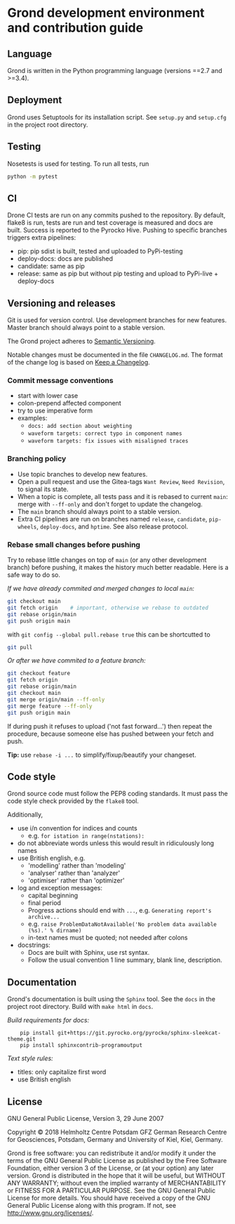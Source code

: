 # Grond development environment and contribution guide

## Language

Grond is written in the Python programming language (versions ==2.7 and >=3.4).

## Deployment

Grond uses Setuptools for its installation script. See `setup.py` and
`setup.cfg` in the project root directory.

## Testing

Nosetests is used for testing. To run all tests, run

```sh
python -m pytest
```

## CI

Drone CI tests are run on any commits pushed to the repository. By default,
flake8 is run, tests are run and test coverage is measured and docs are built.
Success is reported to the Pyrocko Hive. Pushing to specific branches triggers
extra pipelines:

* pip: pip sdist is built, tested and uploaded to PyPi-testing
* deploy-docs: docs are published
* candidate: same as pip
* release: same as pip but without pip testing  and upload to PyPi-live +
  deploy-docs

## Versioning and releases

Git is used for version control. Use development branches for new features.
Master branch should always point to a stable version.

The Grond project  adheres to [Semantic Versioning](https://semver.org).

Notable changes must be documented in the file `CHANGELOG.md`. The format of
the change log is based on [Keep a
Changelog](https://keepachangelog.com/en/1.0.0/).

### Commit message conventions

* start with lower case
* colon-prepend affected component
* try to use imperative form
* examples:
  - `docs: add section about weighting`
  - `waveform targets: correct typo in component names`
  - `waveform targets: fix issues with misaligned traces`

### Branching policy

* Use topic branches to develop new features.
* Open a pull request and use the Gitea-tags `Want Review`, `Need Revision`, to
  signal its state.
* When a topic is complete, all tests pass and it is rebased to current `main`:
  merge with `--ff-only` and don't forget to update the changelog.
* The `main` branch should always point to a stable version.
* Extra CI pipelines are run on branches named `release`, `candidate`,
  `pip-wheels`, `deploy-docs`, and `hptime`. See also release protocol.

### Rebase small changes before pushing

Try to rebase little changes on top of `main` (or any other development branch)
before pushing, it makes the history much better readable. Here is a safe way
to do so.

*If we have already commited and merged changes to local `main`:*

```sh
git checkout main
git fetch origin    # important, otherwise we rebase to outdated
git rebase origin/main
git push origin main
```

with `git config --global pull.rebase true` this can be shortcutted to

```sh
git pull
```

*Or after we have commited to a feature branch:*

```sh
git checkout feature
git fetch origin
git rebase origin/main
git checkout main
git merge origin/main --ff-only
git merge feature --ff-only
git push origin main
```

If during push it refuses to upload ('not fast forward...') then repeat the
procedure, because someone else has pushed between your fetch and push.

**Tip:** use `rebase -i ...` to simplify/fixup/beautify your changeset.

## Code style

Grond source code must follow the PEP8 coding standards. It must pass the
code style check provided by the `flake8` tool.

Additionally,

* use i/n convention for indices and counts
  - e.g. `for istation in range(nstations):`
* do not abbreviate words unless this would result in ridiculously long names
* use British english, e.g.
  - 'modelling' rather than 'modeling'
  - 'analyser' rather than 'analyzer'
  - 'optimiser' rather than 'optimizer'
* log and exception messages:
  - capital beginning
  - final period
  - Progress actions should end with `...`, e.g. `Generating report's archive...`
  - e.g. `raise ProblemDataNotAvailable('No problem data available (%s).' % dirname)`
  - in-text names must be quoted; not needed after colons
* docstrings:
  - Docs are built with Sphinx, use rst syntax.
  - Follow the usual convention 1 line summary, blank line, description.

## Documentation

Grond's documentation is built using the `Sphinx` tool. See the `docs`
in the project root directory. Build with `make html` in `docs`.

*Build requirements for docs:*

```
    pip install git+https://git.pyrocko.org/pyrocko/sphinx-sleekcat-theme.git
    pip install sphinxcontrib-programoutput
```

*Text style rules:*

* titles: only capitalize first word
* use British english

## License

GNU General Public License, Version 3, 29 June 2007

Copyright © 2018 Helmholtz Centre Potsdam GFZ German Research Centre for
Geosciences, Potsdam, Germany and University of Kiel, Kiel, Germany.

Grond is free software: you can redistribute it and/or modify it under the
terms of the GNU General Public License as published by the Free Software
Foundation, either version 3 of the License, or (at your option) any later
version. Grond is distributed in the hope that it will be useful, but WITHOUT
ANY WARRANTY; without even the implied warranty of MERCHANTABILITY or FITNESS
FOR A PARTICULAR PURPOSE.  See the GNU General Public License for more details.
You should have received a copy of the GNU General Public License along with
this program. If not, see <http://www.gnu.org/licenses/>.

